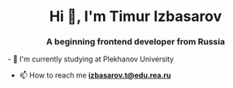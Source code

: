 <h1 align="center">Hi 👋, I'm Timur Izbasarov</h1>
<h3 align="center">A beginning frontend developer from Russia</h3>
- 🔭 I'm currently studying at Plekhanov University

- 📫 How to reach me **izbasarov.t@edu.rea.ru**

<p align="left">
</p>



